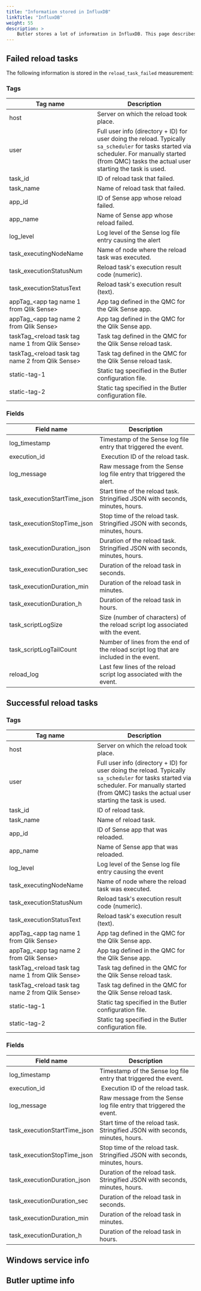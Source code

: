 ```yaml
---
title: "Information stored in InfluxDB"
linkTitle: "InfluxDB"
weight: 55
description: >
    Butler stores a lot of information in InfluxDB. This page describes the different measurements and tags that Butler send to InfluxDB.
---
```



## Failed reload tasks

The following information is stored in the `reload_task_failed` measurement:

### Tags

| Tag name | Description |
|----------|-------------|
| host | Server on which the reload took place. |
| user | Full user info (directory + ID) for user doing the reload. Typically `sa_scheduler` for tasks started via scheduler. For manually started (from QMC) tasks the actual user starting the task is used. |
| task_id | ID of reload task that failed. |
| task_name | Name of reload task that failed. |
| app_id | ID of Sense app whose reload failed. |
| app_name | Name of Sense app whose reload failed. |
| log_level | Log level of the Sense log file entry causing the alert |
| task_executingNodeName | Name of node where the reload task was executed. |
| task_executionStatusNum | Reload task's execution result code (numeric). |
| task_executionStatusText | Reload task's execution result (text). |
| appTag_<app tag name 1 from Qlik Sense> | App tag defined in the QMC for the Qlik Sense app. |
| appTag_<app tag name 2 from Qlik Sense> | App tag defined in the QMC for the Qlik Sense app. |
| taskTag_<reload task tag name 1 from Qlik Sense> | Task tag defined in the QMC for the Qlik Sense reload task. |
| taskTag_<reload task tag name 2 from Qlik Sense> | Task tag defined in the QMC for the Qlik Sense reload task. |
| static-tag-1 | Static tag specified in the Butler configuration file. |
| static-tag-2 | Static tag specified in the Butler configuration file. |

### Fields

| Field name | Description |
|------------|-------------|
| log_timestamp | Timestamp of the Sense log file entry that triggered the event. |
| execution_id | Execution ID of the reload task. |
| log_message | Raw message from the Sense log file entry that triggered the alert. |
| task_executionStartTime_json | Start time of the reload task. Stringified JSON with seconds, minutes, hours. |
| task_executionStopTime_json | Stop time of the reload task. Stringified JSON with seconds, minutes, hours. |
| task_executionDuration_json | Duration of the reload task. Stringified JSON with seconds, minutes, hours. |
| task_executionDuration_sec | Duration of the reload task in seconds. |
| task_executionDuration_min | Duration of the reload task in minutes. |
| task_executionDuration_h | Duration of the reload task in hours. |
| task_scriptLogSize | Size (number of characters) of the reload script log associated with the event. |
| task_scriptLogTailCount | Number of lines from the end of the reload script log that are included in the event. |
| reload_log | Last few lines of the reload script log associated with the event. |

## Successful reload tasks

### Tags

| Tag name | Description |
|----------|-------------|
| host | Server on which the reload took place. |
| user | Full user info (directory + ID) for user doing the reload. Typically `sa_scheduler` for tasks started via scheduler. For manually started (from QMC) tasks the actual user starting the task is used. |
| task_id | ID of reload task. |
| task_name | Name of reload task. |
| app_id | ID of Sense app that was reloaded. |
| app_name | Name of Sense app that was reloaded. |
| log_level | Log level of the Sense log file entry causing the event |
| task_executingNodeName | Name of node where the reload task was executed. |
| task_executionStatusNum | Reload task's execution result code (numeric). |
| task_executionStatusText | Reload task's execution result (text). |
| appTag_<app tag name 1 from Qlik Sense> | App tag defined in the QMC for the Qlik Sense app. |
| appTag_<app tag name 2 from Qlik Sense> | App tag defined in the QMC for the Qlik Sense app. |
| taskTag_<reload task tag name 1 from Qlik Sense> | Task tag defined in the QMC for the Qlik Sense reload task. |
| taskTag_<reload task tag name 2 from Qlik Sense> | Task tag defined in the QMC for the Qlik Sense reload task. |
| static-tag-1 | Static tag specified in the Butler configuration file. |
| static-tag-2 | Static tag specified in the Butler configuration file. |

### Fields

| Field name | Description |
|------------|-------------|
| log_timestamp | Timestamp of the Sense log file entry that triggered the event. |
| execution_id | Execution ID of the reload task. |
| log_message | Raw message from the Sense log file entry that triggered the event. |
| task_executionStartTime_json | Start time of the reload task. Stringified JSON with seconds, minutes, hours. |
| task_executionStopTime_json | Stop time of the reload task. Stringified JSON with seconds, minutes, hours. |
| task_executionDuration_json | Duration of the reload task. Stringified JSON with seconds, minutes, hours. |
| task_executionDuration_sec | Duration of the reload task in seconds. |
| task_executionDuration_min | Duration of the reload task in minutes. |
| task_executionDuration_h | Duration of the reload task in hours. |

## Windows service info

## Butler uptime info

